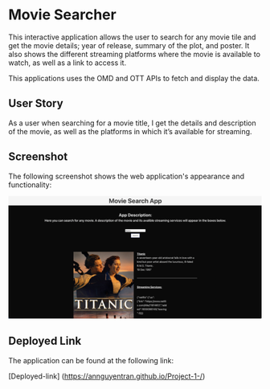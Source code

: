 # Movie Searcher 

This interactive application allows the user to search for any movie tile and get the movie details; year of release, summary of the plot, and poster. It also shows the different streaming platforms where the movie is available to watch, as well as a link to access it. 

This applications uses the OMD and OTT APIs to fetch and display the data. 

## User Story

As a user when searching for a movie title, I get the details and description of the movie, as well as the platforms in which it’s available for streaming. 


## Screenshot

The following screenshot shows the web application's appearance and functionality:

![movie search app demo](./movie-search-app-screenshot.png)

## Deployed Link 

The application can be found at the following link:

[Deployed-link] (https://annguyentran.github.io/Project-1-/)

